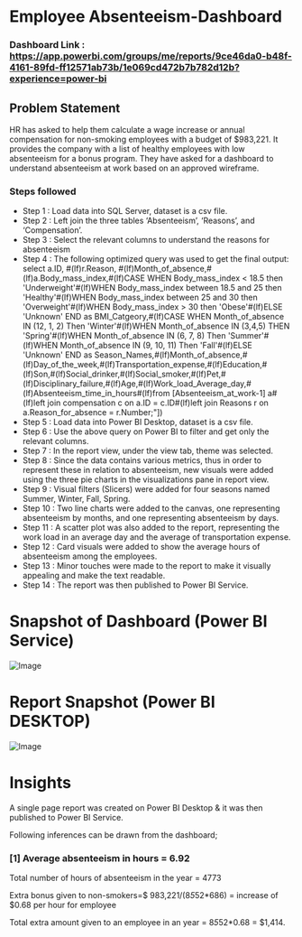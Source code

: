 # Employee Absenteeism-Dashboard

### Dashboard Link : https://app.powerbi.com/groups/me/reports/9ce46da0-b48f-4161-89fd-ff12571ab73b/1e069cd472b7b782d12b?experience=power-bi
## Problem Statement

HR has asked to help them calculate a wage increase or annual compensation for non-smoking employees with a budget of $983,221. It provides the company with a list of healthy employees with low absenteeism for a bonus program. They have asked for a dashboard to understand absenteeism at work based on an approved wireframe.  

### Steps followed 

- Step 1 : Load data into SQL Server, dataset is a csv file.
- Step 2 : Left join the three tables ‘Absenteeism’, ‘Reasons’, and ‘Compensation’.
- Step 3 : Select the relevant columns to understand the reasons for absenteeism
- Step 4 : The following optimized query was used to get the final output:
select a.ID, #(lf)r.Reason, #(lf)Month_of_absence,#(lf)a.Body_mass_index,#(lf)CASE WHEN Body_mass_index < 18.5 then 'Underweight'#(lf)WHEN Body_mass_index between 18.5 and 25 then 'Healthy'#(lf)WHEN Body_mass_index between 25 and 30 then 'Overweight'#(lf)WHEN Body_mass_index > 30 then 'Obese'#(lf)ELSE 'Unknown' END as BMI_Catgeory,#(lf)CASE WHEN Month_of_absence IN (12, 1, 2) Then 'Winter'#(lf)WHEN Month_of_absence IN (3,4,5) THEN 'Spring'#(lf)WHEN Month_of_absence IN (6, 7, 8) Then 'Summer'#(lf)WHEN Month_of_absence IN (9, 10, 11) Then 'Fall'#(lf)ELSE 'Unknown' END as Season_Names,#(lf)Month_of_absence,#(lf)Day_of_the_week,#(lf)Transportation_expense,#(lf)Education,#(lf)Son,#(lf)Social_drinker,#(lf)Social_smoker,#(lf)Pet,#(lf)Disciplinary_failure,#(lf)Age,#(lf)Work_load_Average_day,#(lf)Absenteeism_time_in_hours#(lf)from [Absenteeism_at_work-1] a#(lf)left join compensation c on a.ID = c.ID#(lf)left join Reasons r on a.Reason_for_absence = r.Number;"])
- Step 5 : Load data into Power BI Desktop, dataset is a csv file.
- Step 6 : Use the above query on Power BI to filter and get only the relevant columns.
- Step 7 : In the report view, under the view tab, theme was selected.
- Step 8 : Since the data contains various metrics, thus in order to represent these in relation to absenteeism, new visuals were added using the three pie charts in the visualizations pane in report view. 
- Step 9 : Visual filters (Slicers) were added for four seasons named Summer, Winter, Fall, Spring.
- Step 10 : Two line charts were added to the canvas, one representing absenteeism by months, and one representing absenteeism by days.
- Step 11 : A scatter plot was also added to the report, representing the work load in an average day and the average of transportation expense. 
- Step 12 : Card visuals were added to show the average hours of absenteeism among the employees. 
- Step 13 : Minor touches were made to the report to make it visually appealing and make the text readable. 
 - Step 14 : The report was then published to Power BI Service.

# Snapshot of Dashboard (Power BI Service)
![Image](https://github.com/user-attachments/assets/4c92d4eb-458f-4f9f-8345-57d52dee1aaa)
 
 # Report Snapshot (Power BI DESKTOP)

![Image](https://github.com/user-attachments/assets/39fb8dbb-068b-4fdf-9617-0dca90c5a7ee)

# Insights

A single page report was created on Power BI Desktop & it was then published to Power BI Service.

Following inferences can be drawn from the dashboard;

### [1] Average absenteeism in hours = 6.92 

   Total number of hours of absenteeism in the year = 4773

Extra bonus given to non-smokers=$ 983,221/(8*5*52*686) = increase of $0.68 per hour for employee

Total extra amount given to an employee in an year = 8*5*52*0.68 = $1,414. 

